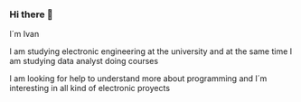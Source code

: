 ### Hi there 👋
 I´m Ivan
 
I am studying electronic engineering at the university and at the same time I am studying data analyst doing courses

I am looking for help to understand more about programming and I´m interesting in all kind of electronic proyects

